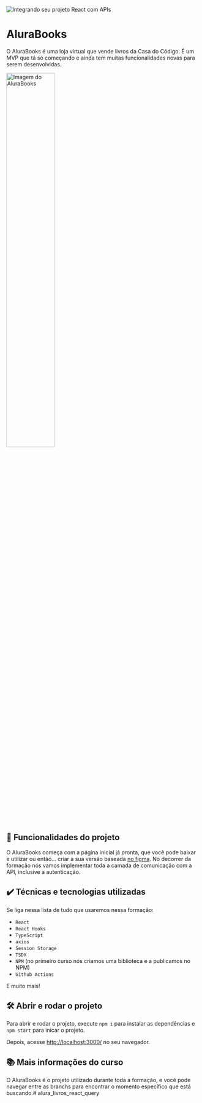 ![Integrando seu projeto React com APIs](thumbnail.png)

# AluraBooks

O AluraBooks é uma loja virtual que vende livros da Casa do Código. 
É um MVP que tá só começando e ainda tem muitas funcionalidades novas para serem desenvolvidas.

<img src="screencapture.png" alt="Imagem do AluraBooks" width="50%">


## 🔨 Funcionalidades do projeto

O AluraBooks começa com a página inicial já pronta, que você pode baixar e utilizar ou então... criar a sua versão baseada <a href="https://www.figma.com/file/POpX503Kobu83iGdiaICvk/React%3A-Alura-Books?node-id=119%3A3145" target="_blank">no figma</a>.
No decorrer da formação nós vamos implementar toda a camada de comunicação com a API, inclusive a autenticação.

## ✔️ Técnicas e tecnologias utilizadas

Se liga nessa lista de tudo que usaremos nessa formação:

- `React`
- `React Hooks`
- `TypeScript`
- `axios`
- `Session Storage`
- `TSDX`
- `NPM` (no primeiro curso nós criamos uma biblioteca e a publicamos no NPM)
- `Github Actions`

E muito mais!

## 🛠️ Abrir e rodar o projeto

Para abrir e rodar o projeto, execute `npm i` para instalar as dependências e `npm start` para inicar o projeto.

Depois, acesse <a href="http://localhost:3000/">http://localhost:3000/</a> no seu navegador.

## 📚 Mais informações do curso

O AluraBooks é o projeto utilizado durante toda a formação, e você pode navegar entre as branchs para encontrar o momento específico que está buscando.# alura_livros_react_query
